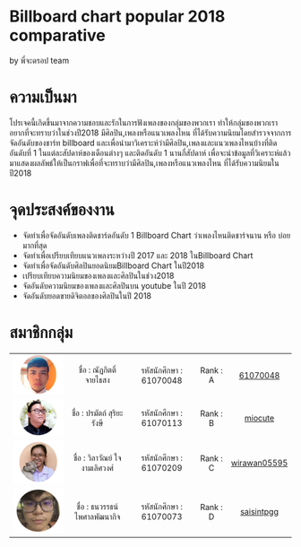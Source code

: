 # Billboard chart popular 2018 comparative
by พี่จะดรอป team

# ความเป็นมา
 โปรเจคนี้เกิดขึ้นมาจากความชอบและรักในการฟังเพลงของกลุ่มของพวกเรา ทำให้กลุ่มของพวกเราอยากที่จะทราบว่าในช่วงปี2018 มีศิลปิน,เพลงหรือแนวเพลงไหน ที่ได้รับความนิยมโดยสำรวจจากการจัดอันดับของชาร์ท billboard และเพื่อนำมาวิเคราะห์ว่ามีศิลปิน,เพลงและแนวเพลงไหนบ้างที่ติดอันดับที่ 1 ในแต่ละสัปดาห์ของเดือนต่างๆ และติดอันดับ 1 นานกี่สัปดาห์ เพื่อจะนำข้อมูลที่วิเคราะห์แล้วมาแสดงผลลัพธ์ให้เป็นกราฟเพื่อที่จะทราบว่ามีศิลปิน,เพลงหรือแนวเพลงไหน ที่ได้รับความนิยมในปี2018
 
# จุดประสงค์ของงาน
- จัดทำเพื่อจัดอันดับเพลงติดชาร์ดอันดับ 1 Billboard Chart ว่าเพลงไหนติดชาร์จนาน หรือ บ่อยมากที่สุด
- จัดทำเพื่อเปรียบเทียบแนวเพลงระหว่างปี 2017 และ 2018 ในBillboard Chart 
- จัดทำเพื่อจัดอันดับศิลปินยอดนิยมBillboard Chart ในปี2018
- เปรียบเทียบความนิยมของเพลงและศิลปินในช่วง2018
- จัดอันดับความนิยมของเพลงและศิลปินบน youtube ในปี 2018
- จัดอันดับยอดขายดิจิตอลของศิลปินในปี 2018

# สมาชิกกลุ่ม
<table>
	<tr align="center">
		<td><a href="https://github.com/61070048" target="_blank"><img src="Pic member/ICEmen.png" width="200" height=""></a></td>
		<td>ชื่อ : ณัฏกิตติ์ จายไธสง</td>
		<td>รหัสนักศึกษา : 61070048</td>
		<td>Rank : A</td>
		<td><a href="https://github.com/61070048">61070048</a></td>
	</tr>
	<tr align="center">
		<td><a href="https://github.com/miocute" target="_blank"><img src="Pic member/PONG.png" width="200" height=""></a></td>
		<td>ชื่อ : ปรมัตถ์ สุริยะรังษี</td>
		<td>รหัสนักศึกษา : 61070113</td>
		<td>Rank : B</td>
		<td><a href="https://github.com/miocute">miocute</a></td>
	</tr>
	<tr align="center">
		<td><a href="https://github.com/wirawan05595" target="_blank"><img src="Pic member/ICEwomen.png" width="200" height=""></a></td>
		<td>ชื่อ : วิลาวัณย์ ใจงามเลิศวงศ์</td>
		<td>รหัสนักศึกษา : 61070209</td>
		<td>Rank : C</td>
		<td><a href="https://github.com/wirawan05595">wirawan05595</a></td>
	</tr>
	<tr align="center">
		<td><a href="https://github.com/saisintpgg" target="_blank"><img src="Pic member/SIN.png" width="200" height=""></a></td>
		<td>ชื่อ : ธนวรรธน์ ไพศาลพัฒนากิจ</td>
		<td>รหัสนักศึกษา : 61070073</td>
		<td>Rank : D</td>
		<td><a href="https://github.com/saisintpgg">saisintpgg</a></td>
	</tr>
</table>

